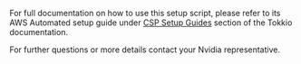 For full documentation on how to use this setup script, please refer to its AWS Automated setup guide under [CSP Setup Guides](https://docs.nvidia.com/ace/latest/workflows/tokkio/index.html#csp-setup-guides) section of the Tokkio documentation.

For further questions or more details contact your Nvidia representative.